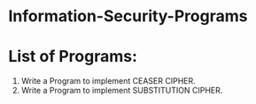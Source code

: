 # Information-Security-Programs

<h1> List of Programs: </h1>

1) Write a Program to implement CEASER CIPHER.
2) Write a Program to implement SUBSTITUTION CIPHER.

